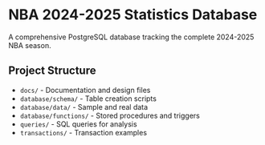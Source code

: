 # NBA 2024-2025 Statistics Database

A comprehensive PostgreSQL database tracking the complete 2024-2025 NBA season.

## Project Structure
- `docs/` - Documentation and design files
- `database/schema/` - Table creation scripts
- `database/data/` - Sample and real data
- `database/functions/` - Stored procedures and triggers
- `queries/` - SQL queries for analysis
- `transactions/` - Transaction examples
